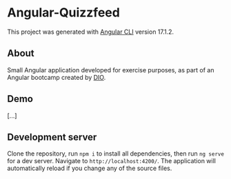 # Angular-Quizzfeed

This project was generated with [Angular CLI](https://github.com/angular/angular-cli) version 17.1.2.

## About

Small Angular application developed for exercise purposes, as part of an Angular bootcamp created by [DIO](https://github.com/digitalinnovationone).

## Demo

[...]

## Development server

Clone the repository, run `npm i` to install all dependencies, then run `ng serve` for a dev server. Navigate to `http://localhost:4200/`. The application will automatically reload if you change any of the source files.
